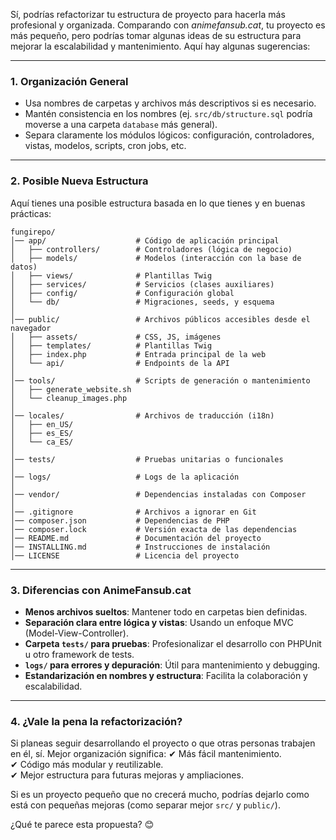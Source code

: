 Sí, podrías refactorizar tu estructura de proyecto para hacerla más profesional y organizada. Comparando con *animefansub.cat*, tu proyecto es más pequeño, pero podrías tomar algunas ideas de su estructura para mejorar la escalabilidad y mantenimiento. Aquí hay algunas sugerencias:

---

### **1. Organización General**
- Usa nombres de carpetas y archivos más descriptivos si es necesario.  
- Mantén consistencia en los nombres (ej. `src/db/structure.sql` podría moverse a una carpeta `database` más general).  
- Separa claramente los módulos lógicos: configuración, controladores, vistas, modelos, scripts, cron jobs, etc.

---

### **2. Posible Nueva Estructura**
Aquí tienes una posible estructura basada en lo que tienes y en buenas prácticas:

```
fungirepo/
│── app/                    # Código de aplicación principal
│   ├── controllers/        # Controladores (lógica de negocio)
│   ├── models/             # Modelos (interacción con la base de datos)
│   ├── views/              # Plantillas Twig
│   ├── services/           # Servicios (clases auxiliares)
│   ├── config/             # Configuración global
│   └── db/                 # Migraciones, seeds, y esquema
│
│── public/                 # Archivos públicos accesibles desde el navegador
│   ├── assets/             # CSS, JS, imágenes
│   ├── templates/          # Plantillas Twig
│   ├── index.php           # Entrada principal de la web
│   └── api/                # Endpoints de la API
│
│── tools/                  # Scripts de generación o mantenimiento
│   ├── generate_website.sh
│   └── cleanup_images.php
│
│── locales/                # Archivos de traducción (i18n)
│   ├── en_US/
│   ├── es_ES/
│   └── ca_ES/
│
│── tests/                  # Pruebas unitarias o funcionales
│
│── logs/                   # Logs de la aplicación
│
│── vendor/                 # Dependencias instaladas con Composer
│
│── .gitignore              # Archivos a ignorar en Git
│── composer.json           # Dependencias de PHP
│── composer.lock           # Versión exacta de las dependencias
│── README.md               # Documentación del proyecto
│── INSTALLING.md           # Instrucciones de instalación
│── LICENSE                 # Licencia del proyecto
```

---

### **3. Diferencias con AnimeFansub.cat**
- **Menos archivos sueltos**: Mantener todo en carpetas bien definidas.
- **Separación clara entre lógica y vistas**: Usando un enfoque MVC (Model-View-Controller).
- **Carpeta `tests/` para pruebas**: Profesionalizar el desarrollo con PHPUnit u otro framework de tests.
- **`logs/` para errores y depuración**: Útil para mantenimiento y debugging.
- **Estandarización en nombres y estructura**: Facilita la colaboración y escalabilidad.

---

### **4. ¿Vale la pena la refactorización?**
Si planeas seguir desarrollando el proyecto o que otras personas trabajen en él, sí. Mejor organización significa:
✔ Más fácil mantenimiento.  
✔ Código más modular y reutilizable.  
✔ Mejor estructura para futuras mejoras y ampliaciones.

Si es un proyecto pequeño que no crecerá mucho, podrías dejarlo como está con pequeñas mejoras (como separar mejor `src/` y `public/`).

¿Qué te parece esta propuesta? 😊
